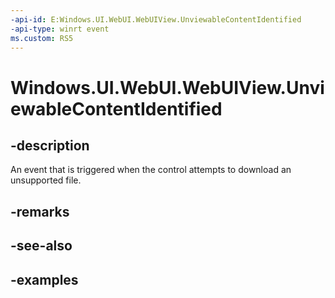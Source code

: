 ```yaml
---
-api-id: E:Windows.UI.WebUI.WebUIView.UnviewableContentIdentified
-api-type: winrt event
ms.custom: RS5
---
```


<!-- Event syntax.
public event TypedEventHandler UnviewableContentIdentified<IWebViewControl, WebViewControlUnviewableContentIdentifiedEventArgs>
-->

# Windows.UI.WebUI.WebUIView.UnviewableContentIdentified

## -description
An event that is triggered when the control attempts to download an unsupported file.

## -remarks

## -see-also

## -examples

